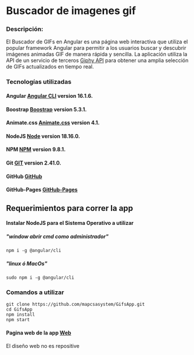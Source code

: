 # Buscador de imagenes gif

### Descripción:

El Buscador de GIFs en Angular es una página web interactiva que utiliza el popular framework Angular para permitir a los usuarios buscar y descubrir imágenes animadas GIF de manera rápida y sencilla. La aplicación utiliza la API de un servicio de terceros [Giphy API](https://developers.giphy.com/docs/clips/) para obtener una amplia selección de GIFs actualizados en tiempo real.

### Tecnologías utilizadas

#### Angular [Angular CLI](https://github.com/angular/angular-cli) version 16.1.6.

#### Boostrap [Boostrap](https://github.com/twbs) version 5.3.1.

#### Animate.css [Animate.css](https://animate.style/#usage) version 4.1.

#### NodeJS [Node](https://nodejs.org/dist/v18.16.0/) version 18.16.0.

#### NPM [NPM](https://github.com/npm) version 9.8.1.

#### Git [GIT](https://github.com/npm) version 2.41.0.

#### GitHub [GitHub](https://github.com/)

#### GitHub-Pages [GitHub-Pages](https://pages.github.com/)

## Requerimientos para correr la app

#### Instalar NodeJS para el Sistema Operativo a utilizar

##### "window abrir cmd como administrador"

```
npm i -g @angular/cli
```

##### "linux ó MacOs"

```
sudo npm i -g @angular/cli
```

### Comandos a utilizar

```
git clone https://github.com/mapcsasystem/GifsApp.git
cd GifsApp
npm install
npm start
```

#### Pagina web de la app [Web](https://mapcsasystem.github.io/GifsApp/)

El diseño web no es repositive
